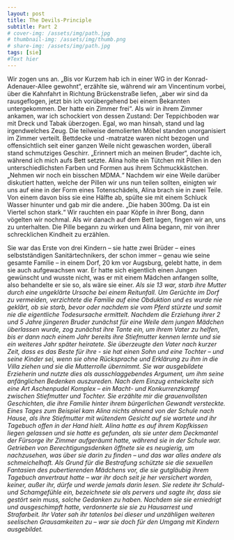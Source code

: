 ```yaml
---
layout: post
title: The Devils-Principle
subtitle: Part 2
# cover-img: /assets/img/path.jpg
# thumbnail-img: /assets/img/thumb.png
# share-img: /assets/img/path.jpg
tags: [sie]
#Text hier
---
```

Wir zogen uns an.
„Bis vor Kurzem hab ich in einer WG in der Konrad-Adenauer-Allee gewohnt“, erzählte sie, während wir am Vincentinum vorbei, über die Kahnfahrt in Richtung Brückenstraße liefen, „aber wir sind da rausgeflogen, jetzt bin ich vorübergehend bei einem Bekannten untergekommen. Der hatte ein Zimmer frei“.
Als wir in ihrem Zimmer ankamen, war ich schockiert von dessen Zustand: Der Teppichboden war mit Dreck und Tabak überzogen. Egal, wo man hinsah, stand und lag irgendwelches Zeug. Die teilweise demolierten Möbel standen unorganisiert im Zimmer verteilt. Bettdecke und -matratze waren nicht bezogen und offensichtlich seit einer ganzen Weile nicht gewaschen worden, überall stand schmutziges Geschirr. „Erinnert mich an meinen Bruder“, dachte ich, während ich mich aufs Bett setzte. Alina holte ein Tütchen mit Pillen in den unterschiedlichsten Farben und Formen aus ihrem Schmuckkästchen. „Nehmen wir noch ein bisschen MDMA.“
Nachdem wir eine Weile darüber diskutiert hatten, welche der Pillen wir uns nun teilen sollten, einigten wir uns auf eine in der Form eines Totenschädels, Alina brach sie in zwei Teile. Von einem davon biss sie eine Hälfte ab, spülte sie mit einem Schluck Wasser hinunter und gab mir die andere. „Die haben 300mg. Da ist ein Viertel schon stark.“
Wir rauchten ein paar Köpfe in ihrer Bong, dann vögelten wir nochmal. Als wir danach auf dem Bett lagen, fingen wir an, uns zu unterhalten. Die Pille begann zu wirken und Alina begann, mir von ihrer schrecklichen Kindheit zu erzählen.

Sie war das Erste von drei Kindern – sie hatte zwei Brüder – eines selbstständigen Sanitärtechnikers, der schon immer – genau wie seine gesamte Familie – in einem Dorf, 20 km vor Augsburg, gelebt hatte, in dem sie auch aufgewachsen war. Er hatte sich eigentlich einen Jungen gewünscht und wusste nicht, was er mit einem Mädchen anfangen sollte, also behandelte er sie so, als wäre sie einer.
*Als sie 13 war, starb ihre Mutter durch eine ungeklärte Ursache bei einem Reitunfall. Um Gerüchte im Dorf zu vermeiden, verzichtete die Familie auf eine Obduktion und es wurde nie geklärt, ob sie starb, bevor oder nachdem sie vom Pferd stürzte und somit nie die eigentliche Todesursache ermittelt. Nachdem die Erziehung ihrer 2 und 5 Jahre jüngeren Bruder zunächst für eine Weile dem jungen Mädchen überlassen wurde, zog zunächst ihre Tante ein, um ihrem Vater zu helfen, bis er dann nach einem Jahr bereits ihre Stiefmutter kennen lernte und sie ein weiteres Jahr später heiratete. Sie überzeugte den Vater nach kurzer Zeit, dass es das Beste für ihre - sie hat einen Sohn und eine Tochter – und seine Kinder sei, wenn sie ohne Rücksprache und Erklärung zu ihm in die Villa ziehen und sie die Mutterrolle übernimmt. Sie war ausgebildete Erzieherin und nutzte dies als ausschlaggebendes Argument, um ihm seine anfänglichen Bedenken auszureden. Nach dem Einzug entwickelte sich eine Art Aschenpudel Komplex – ein Macht- und Konkurrenzkampf zwischen Stiefmutter und Tochter. Sie erzählte mir die grauenvollsten Geschichten, die ihre Familie hinter ihrem bürgerlichen Gewandt versteckte.
Eines Tages zum Beispiel kam Alina nichts ahnend von der Schule nach Hause, als ihre Stiefmutter mit wütendem Gesicht auf sie wartete und ihr Tagebuch offen in der Hand hielt. Alina hatte es auf ihrem Kopfkissen liegen gelassen und sie hatte es gefunden, als sie unter dem Deckmantel der Fürsorge ihr Zimmer aufgeräumt hatte, während sie in der Schule war. Getrieben von Berechtigungsdenken öffnete sie es neugierig, um nachzusehen, was über sie darin zu finden – und das war alles andere als schmeichelhaft. Als Grund für die Bestrafung schützte sie die sexuellen Fantasien des pubertierenden Mädchens vor, die sie gutgläubig ihrem Tagebuch anvertraut hatte – war ihr doch seit je her versichert worden, keiner, außer ihr, dürfe und werde jemals darin lesen. Sie redete ihr Schuld- und Schamgefühle ein, bezeichnete sie als pervers und sagte ihr, dass sie gestört sein muss, solche Gedanken zu haben. Nachdem sie sie erniedrigt und ausgeschimpft hatte, verdonnerte sie sie zu Hausarrest und Strafarbeit. Ihr Vater sah ihr tatenlos bei dieser und unzähligen weiteren seelischen Grausamkeiten zu – war sie doch für den Umgang mit Kindern ausgebildet.*